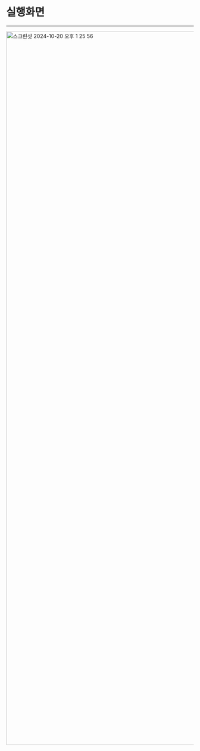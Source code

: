 # 실행화면
--------------------------
<img width="1920" alt="스크린샷 2024-10-20 오후 1 25 56" src="https://github.com/user-attachments/assets/e416d358-c27f-41c6-8d37-8c5bfe1db6c5">
